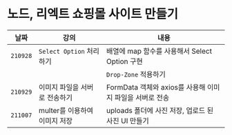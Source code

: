 # 노드, 리엑트 쇼핑몰 사이트 만들기

|날짜|강의|내용|
|------|---|-----|
|`210928`|`Select Option` 처리하기|배열에 map 함수를 사용해서 Select Option 구현|
|||`Drop-Zone` 적용하기| File upload 컴포넌트를 위한 UI 생성, onDrop Function 만들기
|`210929`|이미지 파일을 서버로 전송하기|FormData 객체와 axios를 사용해 이미지 파일을 서버로 전송|
|`211007`|multer를 이용하여 이미지 저장|uploads 폴더에 사진 저장, 업로드 된 사진 UI 만들기|
